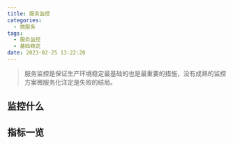 ```yaml
---
title: 服务监控
categories:
  - 微服务
tags:
  - 服务监控
  - 基础稳定
date: 2023-02-25 13:22:20
---
```

>服务监控是保证生产环境稳定最基础的也是最重要的措施，没有成熟的监控方案微服务化注定是失败的结局。

## 监控什么

## 指标一览
